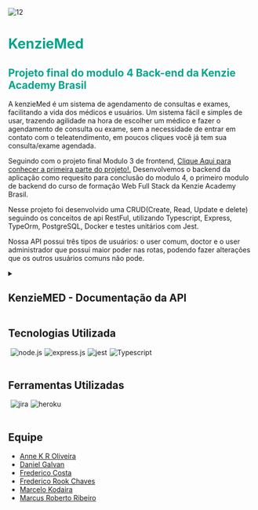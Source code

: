 ![12](https://user-images.githubusercontent.com/102538748/188499739-b3318b3f-c6f4-4e92-b708-dac8a4a06735.png)


<div style='background-color:white'>

</div>
<h1 style='color: #00A48B'>KenzieMed</h1>
<h2 style='color: #00A48B'>Projeto final do modulo 4 Back-end da Kenzie Academy Brasil</h2>

<p>A kenzieMed é um sistema de agendamento de consultas e exames, facilitando a vida dos médicos 
e usuários. Um sistema fácil e simples de usar, trazendo agilidade na hora de escolher um médico e fazer o agendamento de consulta ou exame,
sem a necessidade de entrar em contato com o teleatendimento, em poucos cliques você já tem sua consulta/exame agendada. </p>

<p>Seguindo com o projeto final Modulo 3 de frontend, <a href="https://github.com/grupo-1-projeto-frontend-t12/Projeto-FrontEnd-M3"> Clique Aqui para conhecer a primeira parte do projeto!.</a> Desenvolvemos o backend da aplicação como requesito para conclusão do modulo 4, o primeiro modulo de backend do curso de formação Web Full Stack da Kenzie Academy Brasil.</p>
 
<p>Nesse projeto foi desenvolvido uma CRUD(Create, Read, Update e delete) seguindo os conceitos de api RestFul, utilizando Typescript, Express, TypeOrm, PostgreSQL, Docker e testes unitários com Jest. </p>
 
<p>Nossa API possui três tipos de usuários: o user comum, doctor e o user administrador que possui maior poder nas rotas, podendo fazer alterações que os outros usuários comuns não pode. </p>

<details>
  <summary><h2>KenzieMED - Documentação da API</h2></summary>
  

A API tem um total de 5 rotas e 24 endpoints.

<h2>O url base da API é:</h2>
<h3  style='color: #00A48B'>https://kenziemed-api.herokuapp.com/users</h2>

# ROTA /LOGIN

Responsável por prover autenticação ao usuário.

## POST /login/user
Autenticação: A rota não precisa de autenticação
Request body: 

```
       {
     “email”: “admin@admin.com”,
     “password”: “adm123”
       }
```
	
Response: 200 OK 

``` 
     {
   “token”: “eyJhbGciOiJIUzI1NiIsInR5cCI6IkpXVCJ9.eyJpc0FkbSI6dHJ1ZSwiaWF0IjoxNjY2Mzg3NzMwLCJleHAiOjE2NjY0NzQxMzAsInN1YiI6IjY4OTk2ODVhLWFmZGEtNDFkYS05MmU3LTdkNzY0YjVkMDkwOCJ9.bxA8E2UOv7ZtO_UkTMoHwv104R8ang0uS8HCtfsJ15c”	
      }
```

JWT Payload: 
```
     {
      id,
      email,
      isAdmin,
      isActive
     }
```
## POST /login/doctor
Autenticação: A rota não precisa de autenticação
Request body


```
     {
     “email”: “doctor@doctor.com”,
     “password”: “doctor123”
     }
```
	
Response: 200 OK 

```
     {
    “token”: “eyJhbGciOiJIUzI1NiIsInR5cCI6IkpXVCJ9.eyJpc0FkbSI6dHJ1ZSwiaWF0IjoxNjY2Mzg3NzMwLCJleHAiOjE2NjY0NzQxMzAsInN1YiI6IjY4OTk2ODVhLWFmZGEtNDFkYS05MmU3LTdkNzY0YjVkMDkwOCJ9.bxA8E2UOv7ZtO_UkTMoHwv104R8ang0uS8HCtfsJ15c”	
    }
```
	
JWT Payload:

```
    {
     id,
     email,
     isActive
    }
```

### ERRORS   

Email não informado:
	Response body: 400 Bad request
 
```
     {
      “message”: “ ‘email’ is a required information ”
     }
```


Senha não informada:
	Response body: 400 Bad 
 
```
      {
      “message”: “ ‘password’ is a required information ”
      }
```

Senha e/ou email incorretos:
	Response body: 400 Bad request
 
```
       {
        “message”: “ Invalid email and/or password ”
       }
```




Usuário inativo:
Response body: 403 Unauthorized

```
     {
      “message”: “User is currently inactive”
     }
```

Médico inativo:
Response body: 403 Unauthorized

```
    {
       “message”: “Doctor is currently inactive”
    }
```


# Rota /SPECIALTIES

## POST /specialties
Rota a criação de especialidades com os seguintes dados:
name: string,
id: não deve ser passado mas gerado no momento de validação dos dados, deve ser uuidv4;
Não podem ser cadastradas duas especialidades com o mesmo nome;
A rota só pode ser acessada por administradores.

FORMATO DE REQUISIÇÃO: 

```
    {
      “name”: “Cardiologia”
    }
     
```

FORMATO DE RESPOSTA:
Response: 201 CREATED

```
    {
      “id”: “a127f4f-3703-40ed-820f-84c077b2736e”,
      “name”: “Cardiologia”
    }
```


### ERRORS 

Response body: 401 Unauthorized

```
    {        
        message: “Missing authorization headers”
    }
```

Response body: 401 Unauthorized

```
     {        
         message: “Missing authorization headers”
     }
```

Response body: 403 Forbidden, 

```
    {
     message: “Unauthorized! Need admin ou doctor credential ”
    }
```


Response body: 403 Forbidden

```
    {
     message: “Invalid Token”
    }
```

Response body: 400 bad request,

```
    {
    message: “Specialty name already exist”
    }
```



## GET /specialties

Deve listar todas as categorias;
A rota não precisa autenticação para ser acessada;

FORMATO DE REQUISIÇÃO:

Não precisa body de requisição.

FORMATO DE RESPOSTA:
Response: 201 CREATED


```
      {
       “id”: 1,
       “name”: “Cardiologia”
      },
      {
       “id”: 2,
       “name”: ”Dermatologia”
      },
     {
       “id”: 3,
       “name”: “Penumologia”
      }
```



## GET /speciaties/:<id>/doctors

Rota deve listar todos os os médicos que pertencem a uma especialidade;
A rota não precisa de autenticação para ser acessada;

FORMATO DE REQUISIÇÃO:

Não precisa de body de requisição.

FORMATO DE RESPOSTA:
Response: 201 CREATED


```       
{
       “id” : 1,
       “name”: “Cardiologia”,
       “doctors”: [
       {
       "name": "Marcus Doctor",
       "email": "marcusdoctor@gmail.com",
       "password": "$2b$10$fe5Q2Sx8K8ZQmf5HtEsZjOAU0n2SJdQ1VkgKBy8v94jljWXrRX/O",
       "CRM": "01001001010",
       "sex": "Masculino",
       "isActive": true,
       "createdAt": "2022-11-03T02:26:48.437Z",
       "updatedAt": "2022-11-03T02:26:48.437Z",
       "specialities": {
       "id": 1,
       "name": "Cardiologia"
       },
       "address": {
       "district": "Rua Doctor Pires de camargo",
       "zipCode": "18155000",
       "number": "68",
       "city": "Piedade",
       "state": "SP",
       "id": "d2989396-d2ac-443b-9db2-7c6d85faec15"
       }
       ]
       }
```

	
 
 
### ERRORS 

Erro de id, não encontrou o especialidade
Response body: 404 Not Found,


```
       {
       message: “Doctor not found”
       }
``` 


# ROTA /USERS
## POST - /users

Rota para criação de usuário com os seguintes dados:

id: Não deve ser passado mas gerado no momento da validação dos dados, deve um uuidv4.
name: string
email: string
password: Deverá receber uma string mas armazenar uma hash gerada com o bcryptjs
cpf: string
age: number
sex: string
address: um objeto com os seguintes dados:
district: string
zipCode: string
number: string
city: string
state: string
createdAt: Não deve ser passado, mas gerado no momento da validação dos dados no formato Date
updatedAt: Não deve ser passado, mas gerado no momento da validação dos dados no formato Date, deve iniciar com o valor de criação (mesmo valor do campo createdAt) e deve ser atualizado sempre que esse usuário for atualizado.
isAdm: boolean
isActive: Não deve ser passado, mas gerado no momento da validação dos dados no formato boolean com default = true

A rota de criação deve retornar todos os dados, com exceção da hash de senha;
Não podem ser cadastrados dois usuário com o mesmo e-mail;
O CPF deve ter 11 caracteres e não podem haver dois usuários com o mesmo cpf.
AGE deve ter no máximo 3 caracteres;
STATE: deve ter 2 caracteres;





EXEMPLO REQUISIÇÃO:

```
    {
    "name": "kenzinho",
      "email": "kenzinho@kenzie.com",
      "password": "123456",
       "CPF": "01001001017",
        "age": 30,
        "sex": "feminino",
     "isAdmin":true,
        "img": "https://www.winhelponline.com/blog/wp-content/uploads/2017/12/user.png",   
       "address": {
            "district": "Rua Heleodo Pires de camargo",
            "zipCode": "12345678",
            "number": "68",
            "city": "Piedade",
            "state": "SP"
        }
    }

```




EXEMPLO RESPOSTA:
Response: 201 CREATED 


```
     {
      "name": "kenzinho",
      "email": "kenzinho@kenzie.com",
      "CPF": "01001001057",
      "age": 30,
      "sex": "feminino",
      "img": "https://www.winhelponline.com/blog/wp-content/uploads/2017/12/user.png",
      "isAdmin": true,
      "address": {
       "id": "e8715a8f-9678-4ee0-bcb7-47af313d1c29",
       "district": "Rua Heleodo Pires de camargo",
       "zipCode": "12345678",
       "number": "68",
       "state": "SP",
       "city": "Piedade"
      },
      "id": "d33a9842-2628-40d6-9813-54b34d34cd61",
      "createdAt": "2022-11-08T13:06:40.862Z",
      "updatedAt": "2022-11-08T13:06:40.862Z",
      "isActive": true
     }
     {
```








### ERRORS 
Erro de criação
Response body: 400 bad request


```
     {        
       message: “Email already exist”
     }
```

Response body: 400 bad request


```
    {        
      message: “CPFl already exist”
    }
```



## GET - /users

A rota deve retornar todos os dados dos usuários, com exceção da hash de senha.
A rota pode ser acessada apenas por administradores.


REQUISIÇÃO:

	- Não precisa body de requisição.
	- headers: 
 
```
    {
      Authorization: Bearer {token}
    }
```
Response: 200 OK

Lista com todos o usuarios 


```
   {
   }
```

### ERRORS 
Response body: 401 Unauthorized


```
        {        
         message: “Missing authorization headers”
        }
```

Response body: 401 Forbidden


```
        {
         message: “User is not an Administrator”
        }
```


Response body: 403 Forbidden


```
        {
        message: “Invalid Token”
        }
```






## GET - /users/profile

A rota deve retornar todos os dados do usuário logado.
a rota pode ser acessada apenas pelo próprio usuário;


EXEMPLO REQUISIÇÃO:

- Não precisa de body de requisição.
	- headers: 
 

```
        {
          Authorization: Bearer {token}
        }
```

### ERRORS 

Response body: 401 Unauthorized


```
        {        
         message: “Missing authorization headers”
        }
```


Erro o permissão, caso a rota esteja sendo acessada sem autorização de admin: 
Response body: 403 Forbidden, 


```
        {
        message: “Unauthorized! Need admin ou doctor credential ”
        }
```

Response body: 403 Forbidden


```
        {
            message: “Invalid Token”
        }
```





## PATCH - /users/:<id>

A rota deve atualizar os dados do usuário.
Não deve ser possível atualizar os campos id, isAdm, isActive, createdAt e updatedAt.
Apenas administradores podem atualizar qualquer usuário, usuários não-administradores podem apenas atualizar seu próprio usuário.

EXEMPLO REQUISIÇÃO:

	- Body da requisição:
 

```
        {
            "name": "Tirulipa",
            "email": "tirulipa@gmail.com"
        }
```

- Body da requisição update do endereço do usuário:


```
        {
            "address": {
            "number": 67
        }
```


EXEMPLO DE RESPOSTA:
Response: 201 CREATED 


```
        {
        "id": "960c3f4c-ad79-4947-b99e-563f92ceaf2f"
        "name": "Tirulipa",
        "email": "tirulipa@gmail.com",
        "password":   "$2b$10$mVfS2XQpy.0pN4Poq1cRJe36FsFTHvG.mGqe5EWzLp8GEv224  L2CK",
        "CPF": "01001001010",
        "age": 51,
        "sex": "Masculino",
        "isAdmin": true,
        "isActive": true,
        "createdAt": "2022-11-03T01:13:51.230Z",
        "updatedAt": "2022-11-05T01:18:43.542Z",
        "address": {
            "district": "Rua Heleodo Pires de camargo",
            "zipCode": "18150000",
            "number": "67",
            "city": "Piedade",
            "state": "SP",
        },
        “schedules”: [ ]
        }
```






### ERRORS
- Sem header de autorização
Response body: 401 Unauthorized


```
        {        
        message: “Missing authorization headers”
        }
```


- Token inválido
Response body: 403 Unauthorized



```
        {        
        message: “Missing authorization headers”
        }
```

- Usuário não encontrado:
Response body: 404 Not Found



```
        {
        message: “User not found”
        }
```



- Endereço do usuário não encontrado:
Response body: 404 Not Found



```
        {
        message: “Address not found”
        }
```



- Tentativa de alterar os campos id, CPF, isAdm, isActive, createdAt e updatedAt:
Response body: 400 bad request



```
        {
        message: “Cannot update id, CPF, isAdim, isActive, createdAt or updatedAt”
        }
```






## DELETE - /users/:<id>

REQUISIÇÃO:

	- Sem body de requisição.
	Response: 204 OK

A rota deve realizar um soft delete do usuário, alterando isActive para false.
a rota pode ser acessada apenas pelo usuário logado;
não deve ser possível realizar um soft delete um usuário inativo.

### ERRORS

- Sem header de autorização
Response body: 401 Unauthorized



```
        {        
         message: “Missing authorization headers”
        }
```

- Sem header de autorização
Response body: 400 bad request


```
        {        
        message: “User already disabled”
        }
```

- Usuário não encontrado:
Response body: 404 Not Found



```
        {
        message: “User not found”
        }
```

# ROTA /DOCTORS

## POST - /doctors
( Realiza a criação de um usuário médico )

Rota para criação de usuários que sejam Médicos:
id :  Não será passado, mas será gerado de forma automática no momento da criação e será feito através de um UUID.
name: string
email: string
password: string
crm: string
speciality:  será um object com os seguintes dados:
name: string
sex: string
createdAt:  Não deve ser passado, mas gerado no momento da validação dos dados no formato Date.
updatedAt: Não deve ser passado, mas gerado no momento da validação dos dados no formato Date, deve iniciar com o valor de criação (mesmo valor do campo createdAt) e deve ser atualizado sempre que esse usuário for atualizado.
address: será um object com os seguintes dados:
district: string
zipCode: string
number: string
state: string
isActive: Não deve ser passado, mas gerado no momento da validação dos dados no formato boolean com default = true
A rota de criação deve retornar todos os dados, com exceção da hash de senha;
Não podem ser cadastrados dois usuário com o mesmo e-mail;
O CRM deve ter 8 caracteres máximos, 2 letras e 6 números, não podem haver dois usuários com o mesmo CRM.
AGE deve ter no máximo 3 caracteres;
STATE: deve ter 2 caracteres.

EXEMPLO REQUISIÇÃO:



```
        {
            "name": "test",
            "email": "test@gmail.com",
            "password": "1234445",
            "CRM": "MG12446",
            "sex": "Masculino",
            "age": 33,
            "specialtiesId": {
                "id": 1
            },
            "address": {
                "district": "Rua Doctor Pires de camargo",
                "zipCode": "18155000",
                "number": "68",
                "city": "Piedade",
                "state": "SP"
            }
        }	
```



EXEMPLO RESPOSTA:

Response: 201 CREATED 


```
        {
	"name": "test",
        "email": "test@gmail.com",
        "password": "1234445",
        "CRM": "MG12446",
        "sex": "Masculino",
        "age": 33,
	"specialties": {
		"id": 1,
		"name": "Médico do zuvido"
	},
	"address": {
                "district": "Rua Doctor Pires de camargo",
                "zipCode": "18155000",
                "number": "68",
                "city": "Piedade",
                "state": "SP",
                "id": "c6d46472-b25b-4406-82d0-1459273cd5d2"
        },
	"id": "839e1f17-4bd8-4292-8d69-a6584edeed0a",
	"createdAt": "2022-11-08T21:19:07.299Z",
	"updatedAt": "2022-11-08T21:19:07.299Z",
	"isActive": true
}	
```

### ERRORS 

- Usuário já existente
Response body: 400 bad request



```
        {
            "error": "Error",
            "message": "CRM or E-mail already exists!"
        }	
```



## GET - /doctors/profile
( Lista os dados do usuário médico que está logado )

A rota deve retornar todos os dados do usuário médico, com exceção da hash de senha.
a rota pode ser acessada apenas pelo dono.

REQUISIÇÃO:
- Não precisa ter body de requisição preenchido.
- headers: 



```
        {
        Authorization: Bearer eyJhbGciOiJIUzI1NiIsInR5cCI6IkpXVCJ9.eyJpc0FkbSI6dHJ1ZSwiaWF0IjoxNjY2Mzg3NzMwLCJleHAiOjE2NjY0NzQxMzAsInN1YiI6IjY4OTk2ODVhLWFmZGEtNDFkYS05MmU3LTdkNzY0YjVkMDkwOCJ9.bxA8E2UOv7ZtO_UkTMoHwv104R8ang0uS8HCtfsJ15c
        }
```


EXEMPLO RESPOSTA:

Response: 200 OK 


```
        [
        {
        "id": "960c3f4c-ad79-4947-b99e-563f92ceaf2f",
        "name": "Tiririca",
        "email": "tiririca@mail.com",
        "CRM": "MG 789123",
        "speciality": “cirurgião”,
        "sex": "Masculino",
        "isActive": true,
        "createdAt": "2022-11-03T01:13:51.230Z",
        "updatedAt": "2022-11-03T01:13:51.230Z",
        "address": {
                "district": "Rua Brasolia",
                "zipCode": "31030010",
                "number": "1000",
                "city": "Brasilandia",
                "state": "DF"
            }
        ]	
```

### ERRORS
Response body: 401 Unauthorized



```
        {
        message: “Missing authorization!”
        }	
```



Response body: 403 Forbidden



```
        {
        message: “Unauthorized, must be the owner!”
        }	
```




## GET - /doctors/:<id>
( A Roda Lista o médico indicado pelo ID )

A rota deve retornar todos os dados do usuário médico alvo,  contudo retornará com apenas os dados relevantes que sejam públicos.
a rota pode ser acessada por todos usuários.

REQUISIÇÃO:
- Não precisa ter body de requisição preenchido.
    - headers: 


```    
        {
            Authorization: Bearer eyJhbGciOiJIUzI1NiIsInR5cCI6IkpXVCJ9.eyJpc0FkbSI6dHJ1ZSwiaWF0IjoxNjY2Mzg3NzMwLCJleHAiOjE2NjY0NzQxMzAsInN1YiI6IjY4OTk2ODVhLWFmZGEtNDFkYS05MmU3LTdkNzY0YjVkMDkwOCJ9.bxA8E2UOv7ZtO_UkTMoHwv104R8ang0uS8HCtfsJ15c
        }
```

EXEMPLO RESPOSTA:

Response: 200 OK 


```
        [
        {
        "id": "ad79-4947-563f92ceaf2f-b99e-960c3f4c",
        "name": “Jubiscleyde",
        "CRM": "SP 456852",
        "speciality": “Ginecologista”,
        "sex": "Feminino",
        }
        ]	
```

### ERRORS
- Requisição falha 
Response body: 400 bad request


```
        {
            "error": "Error",
            "message": "CRM or E-mail already exists!"
        }	
```

Response body: 404 Not Found


```
        {
        message: “Doctor not found”
        }
```



## GET - /doctors
( A roda listará todos os usuários médicos que estejam ativos )

A rota deve retornar todos os dados dos usuários médicos ,  contudo retornará com apenas os dados relevantes que sejam públicos.
a rota pode ser acessada por todos usuários.

REQUISIÇÃO:
- Não precisa ter body de requisição preenchido.
    - headers:
    


```  
        {
        Authorization: Bearer eyJhbGciOiJIUzI1NiIsInR5cCI6IkpXVCJ9.eyJpc0FkbSI6dHJ1ZSwiaWF0IjoxNjY2Mzg3NzMwLCJleHAiOjE2NjY0NzQxMzAsInN1YiI6IjY4OTk2ODVhLWFmZGEtNDFkYS05MmU3LTdkNzY0YjVkMDkwOCJ9.bxA8E2UOv7ZtO_UkTMoHwv104R8ang0uS8HCtfsJ15c
        }
```

EXEMPLO RESPOSTA:

Response: 200 OK 

```
        [
        {
		"id": "839e1f17-4bd8-4292-8d69-a6584edeed0a",
		"name": "Tadeu",
		"email": "medicotadeu3@gmail.com",
		"CRM": "MG123414",
		"sex": "Masculino",
		"age": 33,
		"createdAt": "2022-11-08T21:19:07.299Z",
		"updatedAt": "2022-11-08T21:19:07.299Z",
		"isActive": true,
		"specialties": {
			"id": 3,
			"name": "Médico do zuvido"
		},
		"address": {
			"id": "c6d46472-b25b-4406-82d0-1459273cd5d2",
			"district": "Rua Doctor Pires de camargo",
			"zipCode": "18155000",
			"number": 68,
			"state": "SP",
			"city": "Piedade"
		}
	}
        ]	
```

### ERRORS
- Requisição falha 
Response body: 400 bad request

```
        {
            "error": "Error",
            "message": "CRM or E-mail already exists!"
        }	
```




## PATCH - /doctors/:<id>
( A rota deverá atualizar os dados do médico logado )

O usuário logado poderá atualizar somente os seguintes dados: name, email, password, age, sex, specialtiesID e address.
headers: 

```
        {
        Authorization: Bearer eyJhbGciOiJIUzI1NiIsInR5cCI6IkpXVCJ9.eyJpc0FkbSI6dHJ1ZSwiaWF0IjoxNjY2Mzg3NzMwLCJleHAiOjE2NjY0NzQxMzAsInN1YiI6IjY4OTk2ODVhLWFmZGEtNDFkYS05MmU3LTdkNzY0YjVkMDkwOCJ9.bxA8E2UOv7ZtO_UkTMoHwv104R8ang0uS8HCtfsJ15c
        }   
```

EXEMPLO REQUISIÇÃO:

```
        {
            "name": "Tiririca",
            "email": "tiririca@mail.com",
            "password": "123456",
            "speciality": “cirurgião”,
            "address": {
                "district": "Rua Brasolia",
                "zipCode": "31030010",
                "number": "1000",
                "city": "Brasilandia",
                "state": "DF"
            }
        }	
```




EXEMPLO RESPOSTA:
Response: 200 OK 

```
    {
    "id": "960c3f4c-ad79-4947-b99e-563f92ceaf2f",
    "name": "Tiririca Nunes",
    "email": "tiriricanunes@mail.com",
    "password": "$2b$10$mVfS2XQpy.0pN4Poq1cRJe36FsFTHvG.5EWzLp8GEv224  L2CK",
    "speciality": “cirurgião Ortopedico”,
    "isActive": true,
    "createdAt": "2022-11-03T01:13:51.230Z",
    "updatedAt": "2022-11-05T01:18:43.542Z",
    "address": {
            "district": "Rua Brasolia",
            "zipCode": "31030010",
            "number": "1000",
            "city": "Brasilandia",
            "state": "DF"
        }
    ]	
```


### ERRORS
Response body: 400 bad request

```
        {
            "error": "Error",
            "message": "CRM or E-mail already exists!"
        }	
```

Response body: 401 Unauthorized

```
        {
        message: “Missing authorization!”
        }	
```

Response body: 403 Forbidden


```
        {
        message: “Unauthorized, must be the owner!”
        }	
```






## DELETE - /doctors/:<id>
( A roda fará a desativação do médico especifico no Banco de Dados (Soft Delete) )

A rota deve retornar um “Usuário desativado”.
A realização do Soft Delete só poderá ser feita pelo próprio user dono.

REQUISIÇÃO:
- Não precisa ter body de requisição preenchido.
- headers: 

```
        {
            Authorization: Bearer eyJhbGciOiJIUzI1NiIsInR5cCI6IkpXVCJ9.eyJpc0FkbSI6dHJ1ZSwiaWF0IjoxNjY2Mzg3NzMwLCJleHAiOjE2NjY0NzQxMzAsInN1YiI6IjY4OTk2ODVhLWFmZGEtNDFkYS05MmU3LTdkNzY0YjVkMDkwOCJ9.bxA8E2UOv7ZtO_UkTMoHwv104R8ang0uS8HCtfsJ15c
        }
```


EXEMPLO RESPOSTA:
Response: 204 OK 

```
        {
        message: “User disabled!”
        }	
```


### ERRORS
Response body: 400 bad request

```
        {
            "error": "Error",
            "message": "CRM or E-mail already exists!"
        }	
```

Response body: 401 Unauthorized

```
        {
        message: “Missing authorization!”
        }	
```

Response body: 403 Forbidden


```
        {
        message: “Unauthorized, must be the owner!”
        }	
```

# ROTA /SCHEDULES

## POST - /schedules

Rotas responsável pelo agendamento da consulta ou exame com o médico, com os seguintes dados:

id:Não deve ser passado mas gerado no momento da validação dos dados, deve um uuidv4.
date: Deve ser informado no body;
hour:Deve ser informado no body;
type: String informado o tipo de atendimento exame ou consulta;
description: Descrição da Consulta ou Exame.
doctorsID: String
isAvailable: Não deve ser passado, mas gerado no momento da validação dos dados no formato boolean com default = true
createdAT:  Não deve ser passado mas gerado no momento da validação dos dados no formato Date
updatedAT: Não deve ser passado mas gerado no momento da validação dos dados no formato Date
userID: String, esse deve ser passado no momento da confirmação do agendamento pelo usuário, no momento da criação estará vazio.
status: String (disponível, cancelado, agendado, paciente não compareceu.)

A rota deve retornar todos os dados;
A rota só pode ser criada por médicos ou administradores;
Não pode ser criado um agendamento para o mesmo dia e horário já existente;

EXEMPLO DE BODY REQUISIÇÃO:


```
       {
        "type": "exame",
        "description": "Endoscopia",
        "doctorsID":"e6e47294-5fd1-4b1f-a73f-a6357ffa96fb",
        "hour": "10:00",
        "date": "12/11/2022"
       }
```

EXEMPLO RESPOSTA DA REQUISIÇÃO:
Response: 201 CREATED

```
      {
       "date": "14/11/2022",
       "hour": "10:00",
       "type": "exame",
       "description": "Endoscopia",
       "doctor": {
        "id": "e6e47294-5fd1-4b1f-a73f-a6357ffa96fb",
        "name": "test",
        "email": "test@gmail.com",
        "CRM": "MG12446",
        "sex": "Masculino",
        "age": 33,
        "createdAt": "2022-11-07T12:22:53.026Z",
        "updatedAt": "2022-11-07T12:22:53.026Z",
        "isActive": true,
        "address": {
         "id": "6216e342-c50d-4435-8971-671f1a7d18f8",
         "district": "Rua Doctor Pires de camargo",
         "zipCode": "18155000",
         "number": 68,
         "state": "SP",
         "city": "Piedade"
        }
       },
       "id": "4f5bfc0c-265e-4ec4-81d7-8346d074700e",
       "createdAt": "2022-11-08T12:48:09.945Z",
       "updatedAt": "2022-11-08T12:48:09.945Z",
       "isAvailable": true
      }
```




### ERRORS 
Response body: 401 Unauthorized

```
     {        
      message: “Missing authorization headers”
     }
```

Erro o permissão, caso a rota esteja sendo acessada sem autorização de admin ou usuario não é medico
Response body: 401 Forbidden, 

```
    {
     message: “You need to be a doctor or a admin to access this route”
    }
```

Response body: 403 Forbidden

```
    {
     message: “Invalid Token”
    }	
```





## PATCH - /schedules/edit/:<id>

Rotas responsável pela edição de um agendamento, com o seguinte corpo;

doctorID: Não pode ser alterado;
Os campos que podem ser editados são os type, description,hour e date.
A rota só pode ser acessada por médicos ou administradores;
Se o campo userID já estiver preenchido não poderá ser feito a edição 
updatedAt: Deve ser passado automaticamente no momento da atualização



EXEMPLO DE BODY REQUISIÇÃO:
REQUISIÇÃO:

```
      {
      “description”: “Endoscopia”,
      "hour": "19:00"
      }
```

- headers:

```
        {
            Authorization: Bearer  {token}
        }
```

Response: 200 OK 

```
         {
        “message” : “Schedule updated with success!”
         }
```


### ERRORS 
Erro de criação do agendamento caso já possua usuário registrado 
Response body: 400 bad request, 

```
        {        
        message: “Can’t modificate schedule, Is already schedule for a user”
        }
```


Response body: 401 Unauthorized

```
        {        
         message: “Missing authorization headers”
        }
```

Erro o permissão, caso a rota esteja sendo acessada sem autorização de admin: 
Response body: 401 unauthorized, 

```
        {
        message: “Unauthorized! Need admin ou doctor credential ”
        }
```

Error de id, não encontrou o schedule
Response body: 404 Not Found, 

```
        {
        message: “Schedule not found”
        }
```


## PATCH - /schedules/:<"id">

Edite do agendamento, com o seguinte corpo:
A rota pode ser acessada pelo usuário e pelo admin;
isAvailable: Alterado automaticamente para FALSE não vem a requisição no body;
status: Modificar o status para agendado;
userID: Não será passado no corpo da requisição
updatedAt: Deve ser passado automaticamente no momento da atualização


EXEMPLO DE BODY REQUISIÇÃO:
REQUISIÇÃO:
Sem body de requisição
      - headers: 
  

```     
            {
                Authorization: Bearer  {token}
            }
```

Response: 200 OK 

```
        {
	"updatedSchedule": {
		"id": "28664ebc-7acd-4d36-b0ab-0a55bc9359e9",
		"createdAt": "2022-11-08T20:54:47.292Z",
		"updatedAt": "2022-11-08T21:10:07.297Z",
		"date": "2022-11-07",
		"hour": "11:00:00",
		"type": "TestSchedule2",
		"description": "Testando",
		"isAvailable": false,
		"user": {
			"id": "eb32e08e-5acf-4288-b744-8cb2492f03d2",
			"name": "isAdmin",
			"email": "isAdmin2@gmail.com",
			"CPF": "12345678955",
			"age": 30,
			"sex": "Masculino",
			"img": "https://www.winhelponline.com/blog/wp-content/uploads/2017/12/user.png",
			"createdAt": "2022-11-08T20:49:56.010Z",
			"updatedAt": "2022-11-08T20:49:56.010Z",
			"isAdmin": true,
			"isActive": true,
			"address": {
				"id": "cc2fdafc-dc0d-422a-b5e8-a9552eed96b4",
				"district": "Rua Arnold Schwarzenegger",
				"zipCode": "12345678",
				"number": 5000,
				"state": "SP",
				"city": "Stronger"
			}
		},
		"doctor": {
			"id": "67efc4eb-01a0-49ca-9b31-d87fbd7d745c",
			"name": "Tadeu",
			"email": "medicotadeu3@gmail.com",
			"CRM": "MG123414",
			"sex": "Masculino",
			"age": 33,
			"createdAt": "2022-11-08T20:54:04.111Z",
			"updatedAt": "2022-11-08T20:54:04.111Z",
			"isActive": true,
			"address": {
				"id": "1130951f-746c-4213-95b2-1b4127085243",
				"district": "Rua Doctor Pires de camargo",
				"zipCode": "18155000",
				"number": 68,
				"state": "SP",
				"city": "Piedade"
			}
		}
	},
	"message": "Schedule with sucess"
}
```




### ERRORS 

Response body: 401 Unauthorized

```
        {        
        message: “Missing authorization headers”
        }
```

Erro o permissão, caso a rota esteja sendo acessada sem autorização de admin: 
Response body: 403 Forbidden, 

```
        {
            message: “Unauthorized! Need admin ou doctor credential ”
        }
```

Response body: 403 Forbidden

```
        {
            message: “Invalid Token”
        }
```

Response body: 404 Not Found

```
        {
        message: “Doctor not found”
        }
```






## DELETE - /schedules/:<id>

SoftDelete do agendamento, com o seguinte corpo:
A rota pode ser acessada pelo usuário dono do agendamento e pelo admin;
isAvailable: Alterado automaticamente para TRUE não vem a requisição no body;
userID: deve ser colocado como null, na requisição


REQUISIÇÃO:
	- Não precisa body de requisição.
	- headers: 
 
```
        {
                Authorization: Bearer  {token}
        }
```

EXEMPLO DE RESPOSTA
Response: 200 OK 


```
        {
        message: Schedule deleted with success!”
        }
```


### ERRORS 

Response body: 401 Unauthorized

```
        {        
         message: “Missing authorization headers”
        }
```

Response body: 403 

```
        {
        message: “Unauthorized”
        }
```

Response body: 403 Forbidden

```
        {
        message: “Invalid Token”
        }
```


Response body: 404 Not Found

```
        {
        message: “User not found”
        }
```


## GET - /schedules

Essa rota lista todos os agendamentos disponíveis;

A rota pode ser acessada apenas por administradores 


REQUISIÇÃO:
	- Não precisa body de requisição.
	- headers: 
 
```
        {
         Authorization: Bearer  {token}
        }
```

### ERRORS 
Response body: 401 Unauthorized

```
        {        
         message: “Missing authorization headers”
        }
```

Response body: 403 Forbidden

```
        {
         message: “Unauthorized”
        }
```

Response body: 403 Forbidden

```
        {
         message: “Invalid Token”
        }
```



## GET - /schedules/doctor

 Retorna todos os agendamentos do médico logado
Somente o médico logado  pode ter acesso ao agendamento

REQUISIÇÃO:
	- Não precisa body de requisição.
	- headers:
 
 
```
        {
        Authorization: Bearer  {token}
        }
```


Response: 200 OK 
Lista com todos o agendamentos

```
        {
        }
```


### ERRORS 
Response body: 401 Unauthorized

```
        {        
         message: “Missing authorization headers”
        }
```

Response body: 403 Forbidden

```
        {
         message: “Unauthorized”
        }
```

Response body: 403 Forbidden

```
        {
        message: “Invalid Token”
        }
```


## GET - /schedules/user

 Retorna todos os agendamentos do usuário logado
Somente o usuário logado  pode ter acesso ao agendamento

REQUISIÇÃO:
	- Não precisa body de requisição.
	- headers: 
 
```
        {
        Authorization: Bearer  {token}
        }
```

Response: 200 OK 
Lista com todos o agendamentos

```
        {
        }
```

### ERRORS 

Response body: 401 Unauthorized

```
        {        
         message: “Missing authorization headers”
        }
```

Response body: 403 Forbidden

```
        {
         message: “Unauthorized”
        }
```


Response body: 403 Forbidden

```
        {
        message: “Invalid Token”
        }
```


Response body: 400 bad request

```
        {
        message: “User dont have any schedule”
        }
```


</details>


## Tecnologias Utilizada

<div style='display:flex; gap: 5px;'><br>
  
 <img align="center" alt="node.js" src="https://img.shields.io/badge/Node.js-43853D?style=for-the-badge&logo=node.js&logoColor=white">

 <img align="center" alt="express.js" src="https://img.shields.io/badge/Express.js-404D59?style=for-the-badge">

  <img align="center" alt="jest" src="https://img.shields.io/badge/Jest-323330?style=for-the-badge&logo=Jest&logoColor=white">

  <img align="center" alt="Typescript" src="https://img.shields.io/badge/TypeScript-007ACC?style=for-the-badge&logo=typescript&logoColor=white">

   
</div></br>

## Ferramentas Utilizadas

<div style='display:flex; gap: 5px;'><br>
 <img align="center" alt="jira" src="https://img.shields.io/badge/Jira-0052CC?style=for-the-badge&logo=Jira&logoColor=white">  
 <img align="center" alt="heroku" src="https://img.shields.io/badge/Heroku-430098?style=for-the-badge&logo=heroku&logoColor=white">  
</div></br>

## Equipe

<ul>
<li><a href="https://github.com/annekarolle">Anne K R Oliveira</a></li>
<li><a href="https://github.com/DnlGalvan">Daniel Galvan</a></li>
<li><a href="https://github.com/fredericosafebox" >Frederico Costa</a></li>
<li><a href="https://github.com/fredrook">Frederico Rook Chaves </a></li>
 <li><a href="https://github.com/marcelo-kodaira">Marcelo Kodaira</a></li> 
<li><a href="https://github.com/marcuspvh">Marcus Roberto Ribeiro</li>
</ul>
